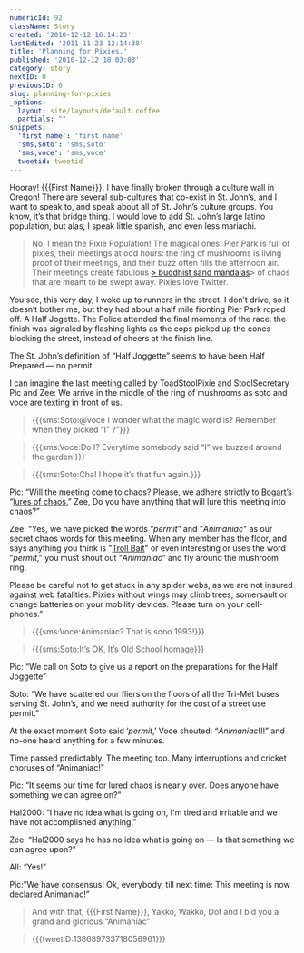```yaml
---
numericId: 92
className: Story
created: '2010-12-12 16:14:23'
lastEdited: '2011-11-23 12:14:38'
title: 'Planning for Pixies.'
published: '2010-12-12 18:03:03'
category: story
nextID: 0
previousID: 0
slug: planning-for-pixies
_options:
  layout: site/layouts/default.coffee
  partials: ""
snippets:
  'first name': 'first name'
  'sms,soto': 'sms,soto'
  'sms,voce': 'sms,voce'
  tweetid: tweetid
---
```

Hooray! {{{First Name}}}. I have finally broken through a culture wall in Oregon! There are several sub-cultures that co-exist in St. John’s, and I want to speak to, and speak about all of St. John’s culture groups. You know, it’s that bridge thing. I would love to add St. John’s large latino population, but alas, I speak little spanish, and even less mariachi.

> No, I mean the Pixie Population! The magical ones. Pier Park is full of pixies, their meetings at odd hours: the ring of mushrooms is living proof of their meetings, and their buzz often fills the afternoon air. Their meetings create fabulous [> buddhist sand mandalas][0]>  of chaos that are meant to be swept away. Pixies love Twitter.

You see, this very day, I woke up to runners in the street. I don’t drive, so it doesn’t bother me, but they had about a half mile fronting Pier Park roped off. A Half Jogette. The Police attended the final moments of the race: the finish was signaled by flashing lights as the cops picked up the cones blocking the street, instead of cheers at the finish line.

The St. John’s definition of “Half Joggette” seems to have been Half Prepared — no permit.

I can imagine the last meeting called by ToadStoolPixie and StoolSecretary Pic and Zee: We arrive in the middle of the ring of mushrooms as soto and voce are texting in front of us.

> {{{sms:Soto:@voce I wonder what the magic word is? Remember when they picked “I” ?”}}}

> {{{sms:Voce:Do I? Everytime somebody said “I” we buzzed around the garden!}}}

> {{{sms:Soto:Cha! I hope it’s that fun again.}}}

Pic: “Will the meeting come to chaos? Please, we adhere strictly to [Bogart’s][1] “[lures of chaos.][2]” Zee, Do you have anything that will lure this meeting into chaos?”

Zee: “Yes, we have picked the words “_permit_” and "_Animaniac_" as our secret chaos words for this meeting. When any member has the floor, and says anything you think is "[Troll Bait][3]" or even interesting or uses the word “_permit_,” you must shout out “_Animaniac_” and fly around the mushroom ring.

Please be careful not to get stuck in any spider webs, as we are not insured against web fatalities. Pixies without wings may climb trees, somersault or change batteries on your mobility devices. Please turn on your cell-phones.”

> {{{sms:Voce:Animaniac? That is sooo 1993!}}}

> {{{sms:Soto:It’s OK, It’s Old School homage}}}

Pic: “We call on Soto to give us a report on the preparations for the Half Joggette” 

Soto: “We have scattered our fliers on the floors of all the Tri-Met buses serving St. John’s, and we need authority for the cost of a street use permit.”

At the exact moment Soto said ‘_permit_,’ Voce shouted: “_Animaniac_!!!” and no-one heard anything for a few minutes.

Time passed predictably. The meeting too. Many interruptions and cricket choruses of “Animaniac!”

Pic: “It seems our time for lured chaos is nearly over. Does anyone have something we can agree on?”

Hal2000: “I have no idea what is going on, I'm tired and irritable and we have not accomplished anything.”

Zee: “Hal2000 says he has no idea what is going on — Is that something we can agree upon?”

All: “Yes!”

Pic:”We have consensus! Ok, everybody, till next time: This meeting is now declared Animaniac!”

> And with that, {{{First Name}}}, Yakko, Wakko, Dot and I bid you a grand and glorious “Animaniac” 

> {{{tweetID:138689733718056961}}}



[0]: http://www.google.com/imgres?imgurl=http://www.karinenglish.com/wp-content/uploads/2010/02/sand-mandala.jpg&amp;imgrefurl=http://www.karinenglish.com/%3Fm%3D201002&amp;h=450&amp;w=600&amp;sz=120&amp;tbnid=o4rkmlCy0S3HjM:&amp;tbnh=101&amp;tbnw=135&amp;prev=/images%3Fq%3Dsand%2Bmandala&amp;zoom=1&amp;q=sand+mandala&amp;usg=__Wjo8SPnSP4qUa2ZkFQASIxL1YD4=&amp;sa=X&amp;ei=GHwFTcztEZPWtQOuzaCaDQ&amp;ved=0CCYQ9QEwAg
[1]: http://en.wikipedia.org/wiki/Boggart
[2]: http://www.google.com/search?&amp;rls=en&amp;q=rules+of+order&amp;ie=UTF-8&amp;oe=UTF-8
[3]: http://artoftrolling.memebase.com/